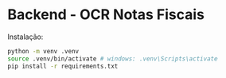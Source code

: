 # Backend - OCR Notas Fiscais


Instalação:


```bash
python -m venv .venv
source .venv/bin/activate # windows: .venv\Scripts\activate
pip install -r requirements.txt
